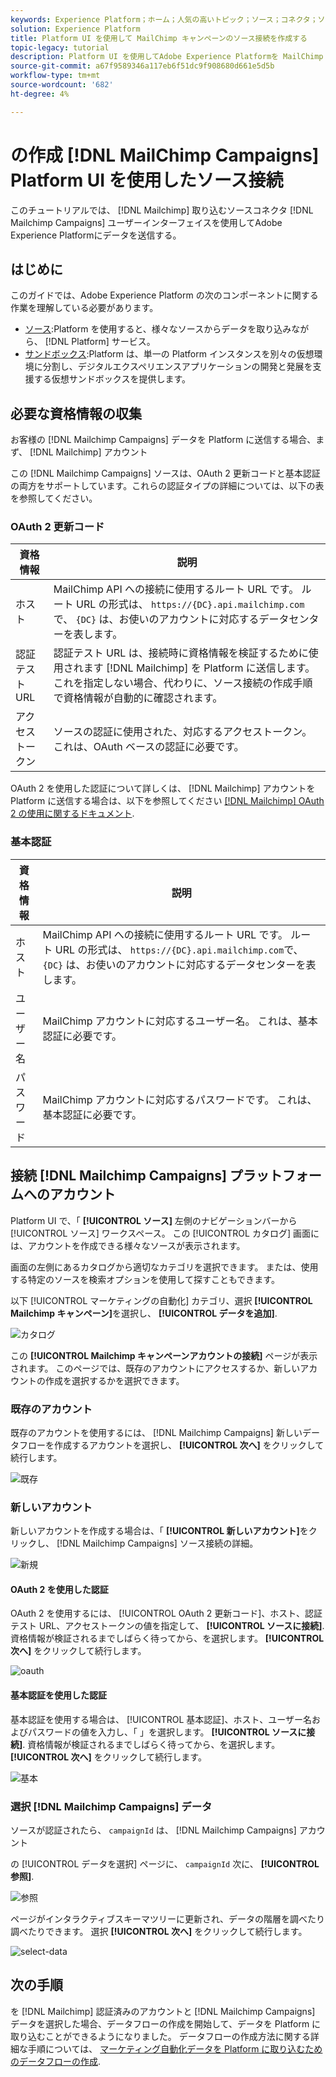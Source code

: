 ```yaml
---
keywords: Experience Platform；ホーム；人気の高いトピック；ソース；コネクタ；ソースコネクタ；ソース sdk;SDK;SDK
solution: Experience Platform
title: Platform UI を使用して MailChimp キャンペーンのソース接続を作成する
topic-legacy: tutorial
description: Platform UI を使用してAdobe Experience Platformを MailChimp キャンペーンに接続する方法を説明します。
source-git-commit: a67f9589346a117eb6f51dc9f908680d661e5d5b
workflow-type: tm+mt
source-wordcount: '682'
ht-degree: 4%

---
```



# の作成 [!DNL MailChimp Campaigns] Platform UI を使用したソース接続

このチュートリアルでは、 [!DNL Mailchimp] 取り込むソースコネクタ [!DNL Mailchimp Campaigns] ユーザーインターフェイスを使用してAdobe Experience Platformにデータを送信する。

## はじめに

このガイドでは、Adobe Experience Platform の次のコンポーネントに関する作業を理解している必要があります。

* [ソース](../../../../home.md):Platform を使用すると、様々なソースからデータを取り込みながら、 [!DNL Platform] サービス。
* [サンドボックス](../../../../../sandboxes/home.md):Platform は、単一の Platform インスタンスを別々の仮想環境に分割し、デジタルエクスペリエンスアプリケーションの開発と発展を支援する仮想サンドボックスを提供します。

## 必要な資格情報の収集

お客様の [!DNL Mailchimp Campaigns] データを Platform に送信する場合、まず、 [!DNL Mailchimp] アカウント

この [!DNL Mailchimp Campaigns] ソースは、OAuth 2 更新コードと基本認証の両方をサポートしています。これらの認証タイプの詳細については、以下の表を参照してください。

### OAuth 2 更新コード

| 資格情報 | 説明 |
| --- | --- |
| ホスト | MailChimp API への接続に使用するルート URL です。 ルート URL の形式は、 `https://{DC}.api.mailchimp.com`で、 `{DC}` は、お使いのアカウントに対応するデータセンターを表します。 |
| 認証テスト URL | 認証テスト URL は、接続時に資格情報を検証するために使用されます [!DNL Mailchimp] を Platform に送信します。 これを指定しない場合、代わりに、ソース接続の作成手順で資格情報が自動的に確認されます。 |
| アクセストークン | ソースの認証に使用された、対応するアクセストークン。 これは、OAuth ベースの認証に必要です。 |

OAuth 2 を使用した認証について詳しくは、 [!DNL Mailchimp] アカウントを Platform に送信する場合は、以下を参照してください [[!DNL Mailchimp] OAuth 2 の使用に関するドキュメント](https://mailchimp.com/developer/marketing/guides/access-user-data-oauth-2/).

### 基本認証

| 資格情報 | 説明 |
| --- | --- |
| ホスト | MailChimp API への接続に使用するルート URL です。 ルート URL の形式は、 `https://{DC}.api.mailchimp.com`で、 `{DC}` は、お使いのアカウントに対応するデータセンターを表します。 |
| ユーザー名 | MailChimp アカウントに対応するユーザー名。 これは、基本認証に必要です。 |
| パスワード | MailChimp アカウントに対応するパスワードです。 これは、基本認証に必要です。 |

## 接続 [!DNL Mailchimp Campaigns] プラットフォームへのアカウント

Platform UI で、「 **[!UICONTROL ソース]** 左側のナビゲーションバーから [!UICONTROL ソース] ワークスペース。 この [!UICONTROL カタログ] 画面には、アカウントを作成できる様々なソースが表示されます。

画面の左側にあるカタログから適切なカテゴリを選択できます。 または、使用する特定のソースを検索オプションを使用して探すこともできます。

以下 [!UICONTROL マーケティングの自動化] カテゴリ、選択 **[!UICONTROL Mailchimp キャンペーン]**&#x200B;を選択し、 **[!UICONTROL データを追加]**.

![カタログ](../../../../images/tutorials/create/mailchimp-campaigns/catalog.png)

この **[!UICONTROL Mailchimp キャンペーンアカウントの接続]** ページが表示されます。 このページでは、既存のアカウントにアクセスするか、新しいアカウントの作成を選択するかを選択できます。

### 既存のアカウント

既存のアカウントを使用するには、 [!DNL Mailchimp Campaigns] 新しいデータフローを作成するアカウントを選択し、 **[!UICONTROL 次へ]** をクリックして続行します。

![既存](../../../../images/tutorials/create/mailchimp-campaigns/existing.png)

### 新しいアカウント

新しいアカウントを作成する場合は、「 **[!UICONTROL 新しいアカウント]**&#x200B;をクリックし、 [!DNL Mailchimp Campaigns] ソース接続の詳細。

![新規](../../../../images/tutorials/create/mailchimp-campaigns/new.png)

#### OAuth 2 を使用した認証

OAuth 2 を使用するには、 [!UICONTROL OAuth 2 更新コード]、ホスト、認証テスト URL、アクセストークンの値を指定して、 **[!UICONTROL ソースに接続]**. 資格情報が検証されるまでしばらく待ってから、を選択します。 **[!UICONTROL 次へ]** をクリックして続行します。

![oauth](../../../../images/tutorials/create/mailchimp-campaigns/oauth.png)

#### 基本認証を使用した認証

基本認証を使用する場合は、 [!UICONTROL 基本認証]、ホスト、ユーザー名およびパスワードの値を入力し、「 」を選択します。 **[!UICONTROL ソースに接続]**. 資格情報が検証されるまでしばらく待ってから、を選択します。 **[!UICONTROL 次へ]** をクリックして続行します。

![基本](../../../../images/tutorials/create/mailchimp-campaigns/basic.png)

### 選択 [!DNL Mailchimp Campaigns] データ

ソースが認証されたら、 `campaignId` は、 [!DNL Mailchimp Campaigns] アカウント

の [!UICONTROL データを選択] ページに、 `campaignId` 次に、 **[!UICONTROL 参照]**.

![参照](../../../../images/tutorials/create/mailchimp-campaigns/explore.png)

ページがインタラクティブスキーマツリーに更新され、データの階層を調べたり調べたりできます。 選択 **[!UICONTROL 次へ]** をクリックして続行します。

![select-data](../../../../images/tutorials/create/mailchimp-campaigns/select-data.png)

## 次の手順

を [!DNL Mailchimp] 認証済みのアカウントと [!DNL Mailchimp Campaigns] データを選択した場合、データフローの作成を開始して、データを Platform に取り込むことができるようになりました。 データフローの作成方法に関する詳細な手順については、 [マーケティング自動化データを Platform に取り込むためのデータフローの作成](../../dataflow/marketing-automation.md).

